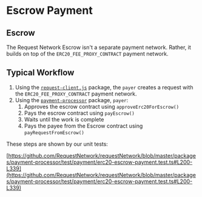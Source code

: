 # Escrow Payment

## Escrow

The Request Network Escrow isn't a separate payment network. Rather, it builds on top of the `ERC20_FEE_PROXY_CONTRACT` payment network.

## Typical Workflow

1. Using the [`request-client.js`](../../learn-request-network/sdk-api-reference/request-client.js/) package, the `payer` creates a request with the `ERC20_FEE_PROXY_CONTRACT` payment network.
2. Using the [`payment-processor`](../../learn-request-network/sdk-api-reference/payment-processor/) package, `payer`:
   1. Approves the escrow contract using `approveErc20ForEscrow()`
   2. Pays the escrow contract using `payEscrow()`
   3. Waits until the work is complete
   4. Pays the payee from the Escrow contract using `payRequestFromEscrow()`

These steps are shown by our unit tests:

[https://github.com/RequestNetwork/requestNetwork/blob/master/packages/payment-processor/test/payment/erc20-escrow-payment.test.ts#L200-L339](https://github.com/RequestNetwork/requestNetwork/blob/master/packages/payment-processor/test/payment/erc20-escrow-payment.test.ts#L200-L339)
